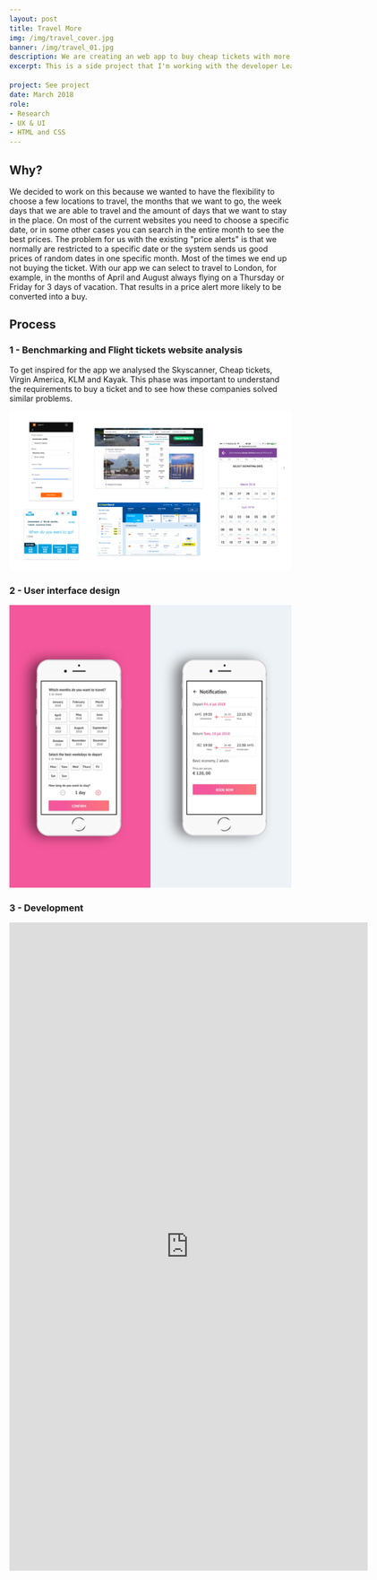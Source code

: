 ```yaml
---
layout: post
title: Travel More
img: /img/travel_cover.jpg
banner: /img/travel_01.jpg
description: We are creating an web app to buy cheap tickets with more flexibility than it is available in most of the websites of flight tickets.
excerpt: This is a side project that I'm working with the developer Leandro Oriente. We are creating an web app to buy cheap tickets with more flexibility than it is available in most of the websites of flight tickets.

project: See project
date: March 2018
role:
- Research
- UX & UI
- HTML and CSS
---
```


## Why?

We decided to work on this because we wanted to have the flexibility to choose a few locations to travel, the months that we want to go, the week days that we are able to travel and the amount of days that we want to stay in the place. On most of the current websites you need to choose a specific date, or in some other cases you can search in the entire month to see the best prices. The problem for us with the existing "price alerts" is that we normally are restricted to a specific date or the system sends us good prices of random dates in one specific month. Most of the times we end up not buying the ticket. With our app we can select to travel to London, for example, in the months of April and August always flying on a Thursday or Friday for 3 days of vacation. That results in a price alert more likely to be converted into a buy.

## Process

### 1 - Benchmarking and Flight tickets website analysis

To get inspired for the app we analysed the Skyscanner, Cheap tickets,  Virgin America, KLM and Kayak. This phase was important to understand the requirements to buy a ticket and to see how these companies solved similar problems.

![content](/img/moodboard.png)

### 2 - User interface design

![content](/img/travel_02.jpg)

### 3 - Development


<div class='embed-container'>
  <iframe src="https://player.vimeo.com/video/261707209?color=535151&title=0&byline=0" width="640" height="1156" frameborder="0" webkitallowfullscreen mozallowfullscreen allowfullscreen></iframe>
</div>
